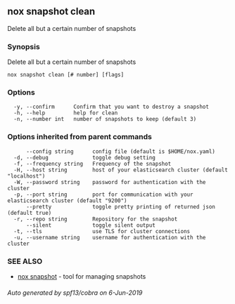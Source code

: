 ## nox snapshot clean

Delete all but a certain number of snapshots

### Synopsis

Delete all but a certain number of snapshots

```
nox snapshot clean [# number] [flags]
```

### Options

```
  -y, --confirm      Confirm that you want to destroy a snapshot
  -h, --help         help for clean
  -n, --number int   number of snapshots to keep (default 3)
```

### Options inherited from parent commands

```
      --config string      config file (default is $HOME/nox.yaml)
  -d, --debug              toggle debug setting
  -f, --frequency string   Frequency of the snapshot
  -H, --host string        host of your elasticsearch cluster (default "localhost")
  -W, --password string    password for authentication with the cluster
  -p, --port string        port for communication with your elasticsearch cluster (default "9200")
      --pretty             toggle pretty printing of returned json (default true)
  -r, --repo string        Repository for the snapshot
      --silent             toggle silent output
  -t, --tls                use TLS for cluster connections
  -u, --username string    username for authentication with the cluster
```

### SEE ALSO

* [nox snapshot](nox_snapshot.md)	 - tool for managing snapshots

###### Auto generated by spf13/cobra on 6-Jun-2019
